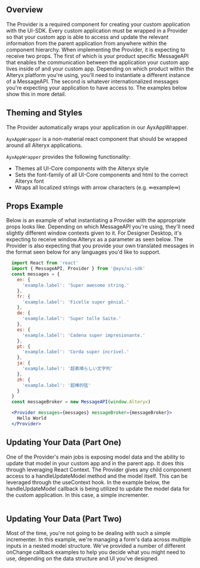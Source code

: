 ## Overview
The Provider is a required component for creating your custom application with the UI-SDK. Every custom application must be wrapped in a Provider so that your custom app is able to access and update the relevant information from the parent application from anywhere within the component hierarchy. When implementing the Provider, it is expecting to receive two props. The first of which is your product specific MessageAPI that enables the communication between the application your custom app lives inside of and your custom app. Depending on which product within the Alteryx platform you're using, you'll need to instantiate a different instance of a MessageAPI. The second is whatever internationalized messages you're expecting your application to have access to. The examples below show this in more detail. 

## Theming and Styles
The Provider automatically wraps your application in our AyxAppWrapper.

`AyxAppWrapper` is a non-material react component that should be wrapped around all Alteryx applications. 

`AyxAppWrapper` provides the following functionality:
- Themes all UI-Core components with the Alteryx style
- Sets the font-family of all UI-Core components and html to the correct Alteryx font
- Wraps all localized strings with arrow characters (e.g. ⇚example⇛)

## Props Example
Below is an example of what instantiating a Provider with the appropriate props looks like. Depending on which MessageAPI you're using, they'll need slightly different window contexts given to it. For Designer Desktop, it's expecting to receive window.Alteryx as a parameter as seen below. The Provider is also expecting that you provide your own translated messages in the format seen below for any languages you'd like to support. 

``` jsx static
  import React from 'react'
  import { MessageAPI, Provider } from '@ayx/ui-sdk'
  const messages = {
    en: {
      'example.label': 'Super awesome string.'
    },
    fr: {
      'example.label': 'Ficelle super génial.'
    },
    de: {
      'example.label': 'Super tolle Saite.'
    },
    es: {
      'example.label': 'Cadena super impresionante.'
    },
    pt: {
      'example.label': 'Corda super incrível.'
    },
    ja: {
      'example.label': '超素晴らしい文字列'
    },
    zh: {
      'example.label': '超棒的弦'
    }
  }
  const messageBroker = new MessageAPI(window.Alteryx)

  <Provider messages={messages} messageBroker={messageBroker}>
    Hello World
  </Provider>
```

## Updating Your Data (Part One)
One of the Provider's main jobs is exposing model data and the ability to update that model in your custom app and in the parent app. It does this through leveraging React Context. The Provider gives any child component access to a handleUpdateModel method and the model itself. This can be leveraged through the useContext hook. In the example below, the handleUpdateModel callback is being utilized to update the model data for the custom application. In this case, a simple incrementer. 

```js { "file": "../basicDemo.js" }
```

## Updating Your Data (Part Two)
Most of the time, you're not going to be dealing with such a simple incrementer. In this example, we're managing a form's data across multiple inputs in a nested model structure. We've provided a number of different onChange callback examples to help you decide what you might need to use, depending on the data structure and UI you've designed. 
```js { "file": "../advancedDemo.js" }

